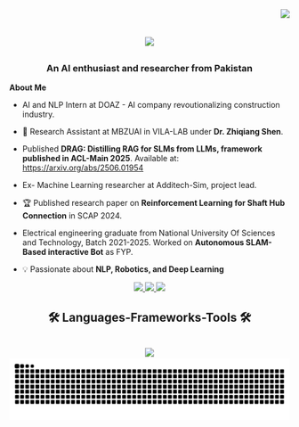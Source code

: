 

<img align="right" src="https://visitor-badge.laobi.icu/badge?page_id=salesp07.salesp07" />

<h1 align="center">
  <a href="https://git.io/typing-svg">
    <img src="https://readme-typing-svg.herokuapp.com/?font=Righteous&size=35&center=true&vCenter=true&width=500&height=70&duration=4000&lines=Hi+There!+👋;+I'm+Hassaan+Muhammad+Khan!;" />
  </a>
</h1>

<h3 align="center">An AI enthusiast and researcher from Pakistan </h3>



<div allign="centre">

  **About Me**
  
- AI and NLP Intern at DOAZ - AI company revoutionalizing construction industry.

- 🔬 Research Assistant at MBZUAI in VILA-LAB under **Dr. Zhiqiang Shen**.
  
-  Published **DRAG: Distilling RAG for SLMs from LLMs, framework published in ACL-Main 2025**. Available at: https://arxiv.org/abs/2506.01954
  
-  Ex- Machine Learning researcher at Additech-Sim, project lead.

-  🏆 Published research paper on **Reinforcement Learning for Shaft Hub Connection** in SCAP 2024.
  
- Electrical engineering graduate from National University Of Sciences and Technology, Batch 2021-2025. Worked on **Autonomous SLAM-Based interactive Bot** as FYP.
   
- 💡 Passionate about **NLP, Robotics, and Deep Learning**

</div>

<div align="center">
  <a href="mailto:hassaanmkhan12@gmail.com">
    <img src="https://img.shields.io/badge/Gmail-333333?style=for-the-badge&logo=gmail&logoColor=red" />
  </a>
  <a href="https://www.linkedin.com/in/hassaan-muhammad-khan/" target="_blank">
    <img src="https://img.shields.io/badge/LinkedIn-0077B5?style=for-the-badge&logo=linkedin&logoColor=white" />
  </a>
  <a href="https://drive.google.com/file/d/1wQrju02sN9LPV4ratGezyBVyVLw7TEsd/view?usp=sharing" target="_blank">
    <img src="https://img.shields.io/badge/Portfolio-FF5722?style=for-the-badge&logo=todoist&logoColor=white" />
  </a>
</div>

<h2 align="center">🛠️ Languages-Frameworks-Tools 🛠️</h2>
<br/>

<div align="center">
  <a href="https://skillicons.dev">
    <img src="https://skillicons.dev/icons?i=github,python,c,r,mysql,flask,vscode,git" />
  </a>
</div>

  </a>
</div>

<picture>
  <source media="(prefers-color-scheme: dark)" srcset="https://raw.githubusercontent.com/Hassaanmk/Hassaanmk/output/github-contribution-grid-snake-dark.svg" />
  <source media="(prefers-color-scheme: light)" srcset="https://raw.githubusercontent.com/Hassaanmk/Hassaanmk/output/github-contribution-grid-snake.svg" />
  <img alt="github-snake" src="https://raw.githubusercontent.com/Hassaanmk/Hassaanmk/output/github-contribution-grid-snake.svg" />
</picture>


<br>

